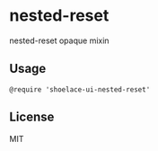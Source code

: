 # nested-reset

nested-reset opaque mixin

## Usage

```stylus
@require 'shoelace-ui-nested-reset'
```

## License

MIT
